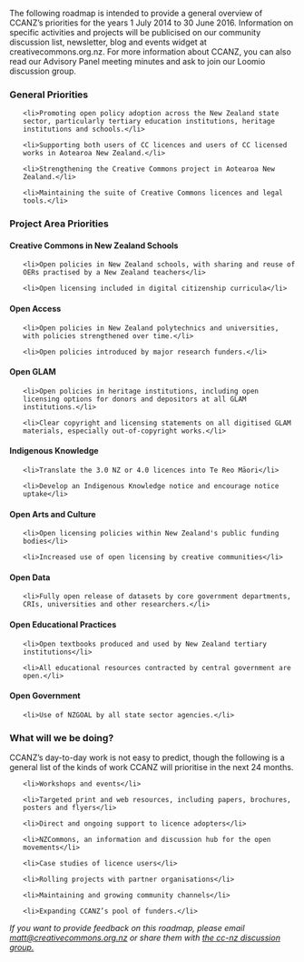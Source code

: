 <html><body><p>The following roadmap is intended to provide a general overview of CCANZ’s priorities for the years 1 July 2014 to 30 June 2016. Information on specific activities and projects will be publicised on our community discussion list, newsletter, blog and events widget at creativecommons.org.nz. For more information about CCANZ, you can also read our Advisory Panel meeting minutes and ask to join our Loomio discussion group.

</p><h3>General Priorities</h3>

<ol>

	<li>Promoting open policy adoption across the New Zealand state sector, particularly tertiary education institutions, heritage institutions and schools.</li>

	<li>Supporting both users of CC licences and users of CC licensed works in Aotearoa New Zealand.</li>

	<li>Strengthening the Creative Commons project in Aotearoa New Zealand.</li>

	<li>Maintaining the suite of Creative Commons licences and legal tools.</li>

</ol>

<h3>Project Area Priorities</h3>

<h4>Creative Commons in New Zealand Schools</h4>

<ul>

	<li>Open policies in New Zealand schools, with sharing and reuse of OERs practised by a New Zealand teachers</li>

	<li>Open licensing included in digital citizenship curricula</li>

</ul>

<h4>Open Access</h4>

<ul>

	<li>Open policies in New Zealand polytechnics and universities, with policies strengthened over time.</li>

	<li>Open policies introduced by major research funders.</li>

</ul>

<h4>Open GLAM</h4>

<ul>

	<li>Open policies in heritage institutions, including open licensing options for donors and depositors at all GLAM institutions.</li>

	<li>Clear copyright and licensing statements on all digitised GLAM materials, especially out-of-copyright works.</li>

</ul>

<h4>Indigenous Knowledge</h4>

<ul>

	<li>Translate the 3.0 NZ or 4.0 licences into Te Reo Māori</li>

	<li>Develop an Indigenous Knowledge notice and encourage notice uptake</li>

</ul>

<h4>Open Arts and Culture</h4>

<ul>

	<li>Open licensing policies within New Zealand's public funding bodies</li>

	<li>Increased use of open licensing by creative communities</li>

</ul>

<h4>Open Data</h4>

<ul>

	<li>Fully open release of datasets by core government departments, CRIs, universities and other researchers.</li>

</ul>

<h4>Open Educational Practices</h4>

<ul>

	<li>Open textbooks produced and used by New Zealand tertiary institutions</li>

	<li>All educational resources contracted by central government are open.</li>

</ul>

<h4>Open Government</h4>

<ul>

	<li>Use of NZGOAL by all state sector agencies.</li>

</ul>

<h3>What will we be doing?</h3>

CCANZ’s day-to-day work is not easy to predict, though the following is a general list of the kinds of work CCANZ will prioritise in the next 24 months.

<ol>

	<li>Workshops and events</li>

	<li>Targeted print and web resources, including papers, brochures, posters and flyers</li>

	<li>Direct and ongoing support to licence adopters</li>

	<li>NZCommons, an information and discussion hub for the open movements</li>

	<li>Case studies of licence users</li>

	<li>Rolling projects with partner organisations</li>

	<li>Maintaining and growing community channels</li>

	<li>Expanding CCANZ’s pool of funders.</li>

</ol>

<em>If you want to provide feedback on this roadmap, please email matt@creativecommons.org.nz or share them with <a href="http://groups.creativecommons.org.nz/request_registration.html?form.groupId=cc-nz" target="_blank">the cc-nz discussion group.</a></em></body></html>